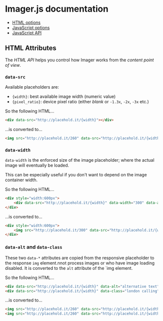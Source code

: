 # Imager.js documentation

- [HTML options](html-api.md)
- [JavaScript options](js-options.md)
- [JavaScript API](js-api.md)

## HTML Attributes

The *HTML API* helps you control how Imager works from the *content point of view*.

### `data-src`

Available placeholders are:

- `{width}`: best available image width (numeric value)
- `{pixel_ratio}`: device pixel ratio (either *blank* or `-1.3x`, `-2x`, `-3x` etc.)


So the following HTML...

```html
<div data-src="http://placehold.it/{width}"></div>
```

...is converted to...

```html
<img src="http://placehold.it/260" data-src="http://placehold.it/{width}" class="image-replace">
```

### `data-width`

`data-width` is the enforced size of the image placeholder; where the actual image will eventually be loaded.

This can be especially useful if you don't want to depend on the image container width.

So the following HTML...

```html
<div style="width:600px">
    <div data-src="http://placehold.it/{width}" data-width="300" data-alt="alternative text"></div>
</div>
```

...is converted to...

```html
<div style="width:600px">
    <img src="http://placehold.it/300" data-src="http://placehold.it/{width}" width="300" alt="alternative text" class="image-replace">
</div>
```

### `data-alt` and `data-class`

These two `data-*` attributes are copied from the responsive placeholder to the response `img` element.nnot process images or who have image loading disabled. It is converted to the `alt` attribute of the `img element.

So the following HTML...

```html
<div data-src="http://placehold.it/{width}" data-alt="alternative text"></div>
<div data-src="http://placehold.it/{width}" data-class="london calling"></div>
```

...is converted to...

```html
<img src="http://placehold.it/260" data-src="http://placehold.it/{width}" alt="alternative text" class="image-replace">
<img src="http://placehold.it/260" data-src="http://placehold.it/{width}" alt="" class="london calling image-replace">
```
